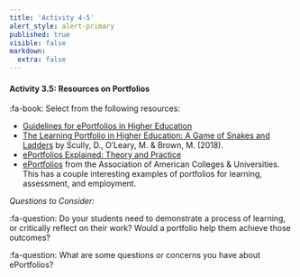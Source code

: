 ```yaml
---
title: 'Activity 4-5'
alert_style: alert-primary
published: true
visible: false
markdown:
  extra: false
---
```



#### Activity 3.5: Resources on Portfolios

:fa-book: Select from the following resources:

- [Guidelines for ePortfolios in Higher Education](https://www.eduhub.ch/export/sites/default/files/Guidelines_ePortfolio.pdf)
- [The Learning Portfolio in Higher Education: A Game of Snakes and Ladders](https://www.dcu.ie/sites/default/files/carpe/docs/eportfolioreport.pdf) by Scully, D., O’Leary, M. & Brown, M. (2018).
- [ePortfolios Explained: Theory and Practice](https://uwaterloo.ca/centre-for-teaching-excellence/teaching-resources/teaching-tips/educational-technologies/all/eportfolios)
- [ePortfolios](https://www.aacu.org/eportfolios) from the Association of American Colleges & Universities.  This has a couple interesting examples of portfolios for learning, assessment, and employment.

*Questions to Consider:*  

:fa-question: Do your students need to demonstrate a process of learning, or critically reflect on their work?  Would a portfolio help them achieve those outcomes?

:fa-question: What are some questions or concerns you have about ePortfolios?
